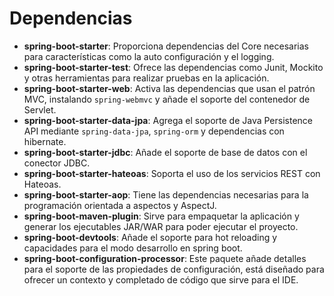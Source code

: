 # Dependencias

- **spring-boot-starter**: Proporciona dependencias del Core necesarias para características como la auto configuración y el logging.
- **spring-boot-starter-test**: Ofrece las dependencias como Junit, Mockito y otras herramientas para realizar pruebas en la aplicación.
- **spring-boot-starter-web**: Activa las dependencias que usan el patrón MVC, instalando `spring-webmvc` y añade el soporte del contenedor de Servlet.
- **spring-boot-starter-data-jpa**: Agrega el soporte de Java Persistence API mediante `spring-data-jpa`, `spring-orm` y dependencias con hibernate.
- **spring-boot-starter-jdbc**: Añade el soporte de base de datos con el conector JDBC.
- **spring-boot-starter-hateoas**: Soporta el uso de los servicios REST con Hateoas.
- **spring-boot-starter-aop**: Tiene las dependencias necesarias para la programación orientada a aspectos y AspectJ.
- **spring-boot-maven-plugin**: Sirve para empaquetar la aplicación y generar los ejecutables JAR/WAR para poder ejecutar el proyecto.
- **spring-boot-devtools**: Añade el soporte para hot reloading y capacidades para el modo desarrollo en spring boot.
- **spring-boot-configuration-processor**: Este paquete añade detalles para el soporte de las propiedades de configuración, está diseñado para ofrecer un contexto y completado de código que sirve para el IDE.
